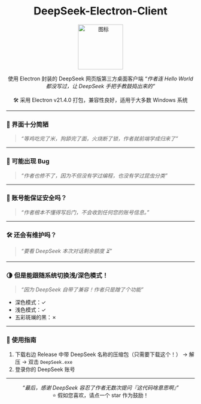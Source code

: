<h1 align="center">DeepSeek-Electron-Client</h1>

<p align="center">
  <img src="icon.ico" alt="图标" width="120" />
</p>

<p align="center">
使用 Electron 封装的 DeepSeek 网页版第三方桌面客户端  
<em>“作者连 Hello World 都没写过，让 DeepSeek 手把手教鼓捣出来的”</em>  
<br><br>
🛠️ 采用 Electron v21.4.0 打包，兼容性良好，适用于大多数 Windows 系统
</p>

---

### 📖 界面十分简陋  

> *“等鸡吃完了米，狗舔完了面，火烧断了锁，作者就前端学成归来了”*  

---

### 🐛 可能出现 Bug  

> *“作者也修不了，因为不但没有学过编程，也没有学过昆虫分类”*  

---

### 🔐 账号能保证安全吗？  

> *“作者根本不懂得写后门，不会收到任何您的账号信息。”*  

---

### 🛠️ 还会有维护吗？  

> *“要看 DeepSeek 本次对话剩余额度 ⏳”*  

---

### 🌗 但是能跟随系统切换浅/深色模式！

> *“因为 DeepSeek 自带了兼容！作者只是蹭了个功能”*  

- 深色模式：✓  
- 浅色模式：✓  
- 五彩斑斓的黑：✗  

---

### 🚀 使用指南

1. 下载右边 Release 中带 DeepSeek 名称的压缩包（只需要下载这个！） → 解压 → 双击 `DeepSeek.exe`  
2. 登录你的 DeepSeek 账号  

---

<p align="center">
<em>“最后，感谢 DeepSeek 容忍了作者无数次提问『这代码啥意思啊』”</em><br>
⭐️ 假如您喜欢，请点一个 star 作为鼓励！
</p>
